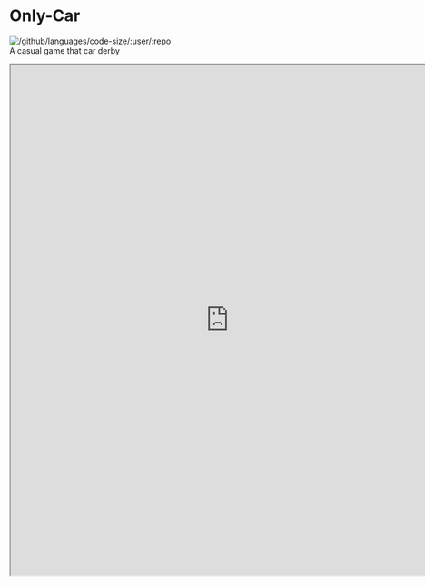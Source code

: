 # Only-Car

![/github/languages/code-size/:user/:repo](https://img.shields.io/github/languages/code-size/BombaStudio/Only-Car)
 <br>
 A casual game that car derby
 
 
<iframe id="&quot;game_drop&quot;" scrolling="&quot;no&quot;" src="https://v6p9d9t4.ssl.hwcdn.net/html/7441612/index.html" width="768" height="900"></iframe>
